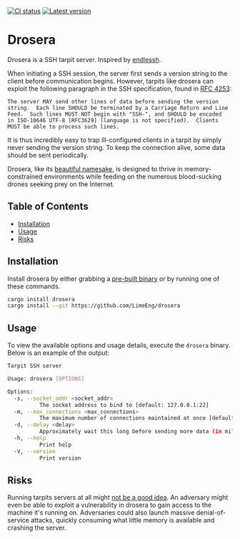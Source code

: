 [![CI status](https://github.com/LimeEng/drosera/actions/workflows/ci.yaml/badge.svg)](https://github.com/LimeEng/drosera/actions/workflows/ci.yaml)
[![Latest version](https://img.shields.io/crates/v/drosera?color=blue)](https://crates.io/crates/drosera)

# Drosera

Drosera is a SSH tarpit server. Inspired by [endlessh](https://nullprogram.com/blog/2019/03/22/).

When initiating a SSH session, the server first sends a version string to the client before communication begins. However, tarpits like drosera can exploit the following paragraph in the SSH specification, found in [RFC 4253](https://tools.ietf.org/html/rfc4253#page-4):
```
The server MAY send other lines of data before sending the version
string.  Each line SHOULD be terminated by a Carriage Return and Line
Feed.  Such lines MUST NOT begin with "SSH-", and SHOULD be encoded
in ISO-10646 UTF-8 [RFC3629] (language is not specified).  Clients
MUST be able to process such lines.
```

It is thus incredibly easy to trap ill-configured clients in a tarpit by simply never sending the version string. To keep the connection alive, some data should be sent periodically.

Drosera, like its [beautiful namesake](https://en.wikipedia.org/wiki/Drosera), is designed to thrive in memory-constrained environments while feeding on the numerous blood-sucking drones seeking prey on the Internet.

## Table of Contents
- [Installation](#installation)
- [Usage](#usage)
- [Risks](#risks)

## Installation

Install drosera by either grabbing a [pre-built binary](https://github.com/LimeEng/drosera/releases) or by running one of these commands.

```sh
cargo install drosera
cargo install --git https://github.com/LimeEng/drosera
```

## Usage

To view the available options and usage details, execute the `drosera` binary. Below is an example of the output:

```sh
Tarpit SSH server

Usage: drosera [OPTIONS]

Options:
  -s, --socket_addr <socket_addr>
          The socket address to bind to [default: 127.0.0.1:22]
  -m, --max_connections <max_connections>
          The maximum number of connections maintained at once [default: 1024]
  -d, --delay <delay>
          Approximately wait this long before sending more data (in milliseconds) [default: 10000]
  -h, --help
          Print help
  -V, --version
          Print version
```

## Risks

Running tarpits servers at all might [not be a good idea](https://serverfault.com/questions/611063/does-tarpit-have-any-known-vulnerabilities-or-downsides). An adversary might even be able to exploit a vulnerability in drosera to gain access to the machine it's running on. Adversaries could also launch massive denial-of-service attacks, quickly consuming what little memory is available and crashing the server.
